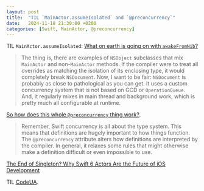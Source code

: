 ```yaml
---
layout: post
title:  "TIL `MainActor.assumeIsolated` and `@preconcurrency`"
date:   2024-11-18 21:30:00 +0200
categories: [Swift, MainActor, @preconcurrency]
---
```

TIL `MainActor.assumeIsolated`: [What on earth is going on with `awakeFromNib`?](https://www.massicotte.org/awakefromnib)

> The thing is, there are examples of `NSObject` subclasses that mix `MainActor` and non-`MainActor` methods. If the compiler were to treat all overrides as matching the isolation of its enclosing type, it would completely break `NSDocument`. Now, I want to be fair: `NSDocument` is probably as close to pathological as you can get. It uses a custom concurrency system that is not based on GCD or `OperationQueue`. And, it regularly mixes in main thread and background work, which is pretty much all configurable at runtime.

[So how does this whole `@preconcurrency` thing work?](https://www.massicotte.org/preconcurrency).

> Remember, Swift concurrency is all about the type system. This means that definitions are hugely important to how things function. The `@preconcurrency` attribute alters how definitions are interpreted by the compiler. In general, it relaxes some rules that might otherwise make a definition difficult or even impossible to use.

[The End of Singleton? Why Swift 6 Actors Are the Future of iOS Development](https://medium.com/@garg.vivek/the-end-of-singleton-why-swift-6-actors-are-the-future-of-ios-development-bbbe8501ee8f)

TIL [CodeUA](https://codeua.com/).
